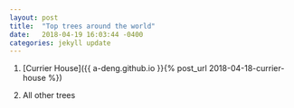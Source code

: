 ```yaml
---
layout: post
title:  "Top trees around the world"
date:   2018-04-19 16:03:44 -0400
categories: jekyll update
---
```


1. [Currier House]({{ a-deng.github.io }}{% post_url 2018-04-18-currier-house %})

2. All other trees